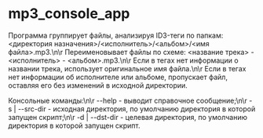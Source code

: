 # mp3_console_app
Программа группирует файлы, анализируя ID3-теги по папкам:
<директория назначения>/<исполнитель>/<альбом>/<имя файла>.mp3.\n\r
Переименовывает файлы по схеме:
<название трека> - <исполнитель> - <альбом>.mp3.\n\r
Если в тегах нет информации о названии трека, использует оригинальное имя файла.\n\r
Если в тегах нет информации об исполнителе или альбоме, пропускает файл,
оставляя его без изменений в исходной директории.

Консольные команды:\n\r
--help - выводит справочное сообщение;\n\r
-s | --src-dir - исходная директория, по умолчанию директория в которой запущен скрипт;\n\r
-d | --dst-dir - целевая директория, по умолчанию директория в которой запущен скрипт.
